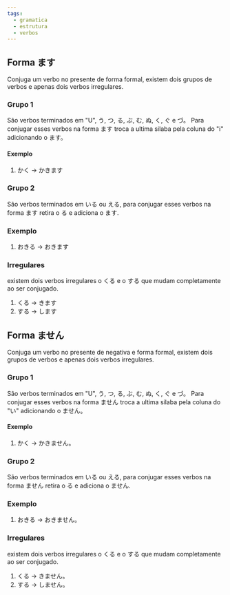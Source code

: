 ```yaml
---
tags:
  - gramatica
  - estrutura
  - verbos
---
```

## Forma ます

Conjuga um verbo no presente de forma formal, existem dois grupos de verbos e apenas dois verbos irregulares.

### Grupo 1

São verbos terminados em "U", う, つ, る, ぶ, む, ぬ, く, ぐ e づ。
Para conjugar esses verbos na forma ます troca a ultima silaba pela coluna do "i" adicionando o 
ます。

#### Exemplo

1. かく -> かきます

### Grupo 2

São verbos terminados em いる ou える, para conjugar esses verbos na forma ます retira o る e adiciona o ます.

### Exemplo

1. おきる -> おきます

### Irregulares

existem dois verbos irregulares o くる e o する que mudam completamente ao ser conjugado.

1. くる -> きます
2. する -> します


## Forma ません

Conjuga um verbo no presente de negativa e forma formal, existem dois grupos de verbos e apenas dois verbos irregulares.

### Grupo 1

São verbos terminados em "U", う, つ, る, ぶ, む, ぬ, く, ぐ e づ。
Para conjugar esses verbos na forma ません troca a ultima silaba pela coluna do "い" adicionando o ません。

#### Exemplo

1. かく -> かきません。

### Grupo 2

São verbos terminados em いる ou える, para conjugar esses verbos na forma ません retira o る e adiciona o ません.

### Exemplo

1. おきる -> おきません。

### Irregulares

existem dois verbos irregulares o くる e o する que mudam completamente ao ser conjugado.

1. くる -> きません。
2. する -> しません。
